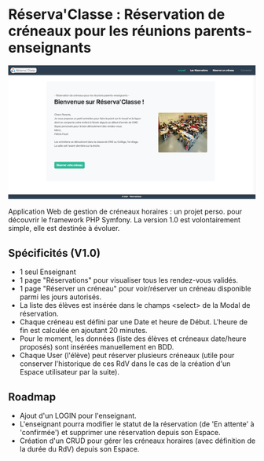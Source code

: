 # Réserva'Classe : Réservation de créneaux pour les réunions parents-enseignants

![cover](screenshot.webp)

Application Web de gestion de créneaux horaires : un projet perso. pour découvrir le framework PHP Symfony.
La version 1.0 est volontairement simple, elle est destinée à évoluer.

## Spécificités (V1.0)

* 1 seul Enseignant
* 1 page "Réservations" pour visualiser tous les rendez-vous validés.
* 1 page "Réserver un créneau" pour voir/réserver un créneau disponible parmi les jours autorisés.
* La liste des élèves est insérée dans le champs \<select> de la Modal de réservation.
* Chaque créneau est défini par une Date et heure de Début. L'heure de fin est calculée en ajoutant 20 minutes.
* Pour le moment, les données (liste des élèves et créneaux date/heure proposés) sont insérées manuellement en BDD.
* Chaque User (l'élève) peut réserver plusieurs créneaux (utile pour conserver l'historique de ces RdV dans le cas de la création d'un Espace utilisateur par la suite).

## Roadmap

* Ajout d'un LOGIN pour l'enseignant.
* L'enseignant pourra modifier le statut de la réservation (de 'En attente' à 'confirmée') et supprimer une réservation depuis son Espace.
* Création d'un CRUD pour gérer les créneaux horaires (avec définition de la durée du RdV) depuis son Espace.
